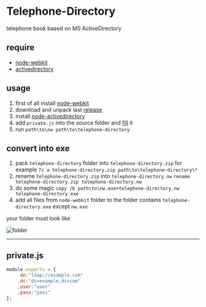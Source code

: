 # Telephone-Directory
telephone book based on MS ActiveDirectory
## require
+ [node-webkit](http://nwjs.io/)
+ [activedirectory](https://github.com/gheeres/node-activedirectory)

## usage
1. first of all install [node-webkit](http://nwjs.io/)
2. download and unpack last [release](https://github.com/titulus/Telephone-Directory/releases)
3. install [node-activedirectory](https://github.com/gheeres/node-activedirectory)
4. add `private.js` into the source folder and [fill](#privatejs) it
5. run `path\to\nw path\to\telephone-directory`

## convert into exe
1. pack `telephone-directory` folder into `telephone-directory.zip` for example `7z a telephone-directory.zip path\to\telephone-directory\*`
2. rename `telephone-directory.zip` into `telephone-directory.nw` `rename telephone-directory.zip telephone-directory.nw`
3. do some magic `copy /b path\to\nw.exe+telephone-directory.nw telephone-directory.exe`
4. add all files from `node-webkit` folder to the folder contains `telephone-directory.exe` except `nw.exe`

your folder must look like

![folder](https://habrastorage.org/files/c55/375/390/c553753903fc416c8ed2ed6c7392d3a0.png)

----
## </a>private.js
```javascript
module.exports = {
	 dn:"ldap://example.com"
	,dc:"dc=example,dc=com"
	,user:"user"
	,pass:"pass"
};
```